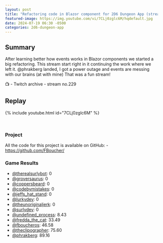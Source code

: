 ```yaml
---
layout: post
title: "Refactoring code in Blazor component for 2D6 Dungeon App (stream 229)"
featured-image: https://img.youtube.com/vi/7CLj0zglc6M/hqdefault.jpg
date: 2024-07-19 06:30 -0500
categories: 2d6-dungeon-app
---
```

## Summary
After learning better how events works in Blazor components we started a big refactoring. This stream start right in it continuing the work where we left it. @phrakberg landed, I got a power outage and events are messing with our brains (at with mine) That was a fun stream!

📺 - Twitch archive - stream no.229

## Replay

{% include youtube.html id="7CLj0zglc6M" %}

<br/><!--more-->

### Project

All the code for this project is available on GitHub:  - https://github.com/FBoucher/

### Game Results

- [@therealsurlybot](https://www.twitch.tv/therealsurlybot): 0
- [@groversaurus](https://www.twitch.tv/groversaurus): 0
- [@coppersbeard](https://www.twitch.tv/coppersbeard): 0
- [@codebymistakes](https://www.twitch.tv/codebymistakes): 0
- [@jeffs_hat_stand](https://www.twitch.tv/jeffs_hat_stand): 0
- [@lurkydev](https://www.twitch.tv/lurkydev): 0
- [@theunoriginaljerk](https://www.twitch.tv/theunoriginaljerk): 0
- [@surlydev](https://www.twitch.tv/surlydev): 0
- [@undefined_process](https://www.twitch.tv/undefined_process): 8.43
- [@fredda_the_cat](https://www.twitch.tv/fredda_the_cat): 33.49
- [@fboucheros](https://www.twitch.tv/fboucheros): 46.58
- [@theclipographer](https://www.twitch.tv/theclipographer): 75.60
- [@phrakberg](https://www.twitch.tv/phrakberg): 89.16
